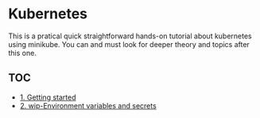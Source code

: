# Kubernetes

This is a pratical quick straightforward hands-on tutorial about kubernetes using minikube. You can and must look for deeper theory and topics after this one.

## TOC

- [1. Getting started](1-getting-started/README.md)
- [2. wip-Environment variables and secrets](#2-service)

